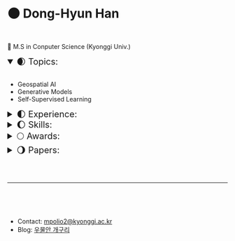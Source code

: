 # 🌑 Dong-Hyun Han 

<br>

🌟 M.S in Conputer Science (Kyonggi Univ.)
<br>

<details open>
    <summary style="font-size: 20px">🌒 Topics:</summary>
<br>  

- Geospatial AI
- Generative Models
- Self-Supervised Learning

</details>

<details>
    <summary style="font-size: 20px">🌓 Experience:</summary>
<br>

- <img height=13 src="image/KGU.svg"> &nbsp; &nbsp; &nbsp; &nbsp; &nbsp; &nbsp; &nbsp; &nbsp; &nbsp; &nbsp; B.S, Computer Engineering, Kyonggi University (KGU) (Mar. 2017 - Feb. 2023)  
- <img height=13 src="image/etri.svg"> 한국전자통신연구원 (ETRI) Research Trainee (Jul. 2022 - Aug. 2022)  
- <img height=13 src="image/KGU.svg"> &nbsp; &nbsp; &nbsp; &nbsp; &nbsp; &nbsp; &nbsp; &nbsp; &nbsp; &nbsp; M.S, Computer Science, Kyonggi University (KGU) (Mar. 2023 - )  
</details>  

<details>
    <summary style="font-size: 20px">🌔 Skills: </summary>
<br>
&nbsp;
<code><img height="30" src="image/python.png"></code>
<code><img height="30" src="image/java.png" alt="java"></code>
<code><img height="30" src="image/C.png" alt="C"></code>
<code><img height="30" src="image/sql.png" alt="sql"></code>
<code><img height="30" src="image/Cisco.png" alt="Cisco"></code>
<code><img height="30" src="image/Anaconda.png" alt="Anaconda"></code>
<code><img height="30" src="image/git.png" alt="git"></code>
<code><img height="30" src="image/Android.png" alt="Android"></code>
<code><img height="30" src="image/scikitlearn.png" alt="scikitlearn"></code>
<code><img height="30" src="image/pytorch.png" alt="pytorch"></code>
<code><img height="30" src="image/OpenCV.png" alt="OpenCV"></code>
<code><img height="30" src="image/Tensorflow.png" alt="Tensorflow"></code>
<code><img height="30" src="image/pytorch_lightning.png" alt="Pytorch Lightning"></code>

</details>

<details>
    <summary style="font-size: 20px">🌕 Awards:</summary>
<br>
<table style="text-align:center">
   <tr>
        <td style="width: 180px"><div style="text-align:center"><code><img height="100"  src="image/Rewards/2017_교내_프로그래밍_경진대회_우수상.png"></code></div></td>
        <td style="width: 180px"><div style="text-align:center"><code><img height="100"  src="image/Rewards/2021_교내_SW상상기업_프로그램_경진대회_우수사업계획서상.png"></code></div></td>
        <td style="width: 180px"><div style="text-align:center"><code><img height="100"  src="image/Rewards/2021_교내_SW상상기업_프로그램_경진대회_장려상.png"></code></div></td>
        <td style="width: 180px;"></div></td>
   </tr>
   <tr>
        <th  style="font-size: 10px; text-align:center"> 교내<br>프로그래밍 경진대회 <br>🏅 우수상 (Jun. 2017)</td>
        <th  style="font-size: 10px; text-align:center"> 교내<br>SW상상기업 프로그램경진대회<br>🏅 우수사업계획서상 (Nov. 2021)</td>
        <th  style="font-size: 10px; text-align:center"> 교내<br>SW상상기업 로그램경진대회<br>🏅 장려상 (Nov. 2021)</td>
        <th></td>
   </tr>
</table>

<br><br>

<table style="text-align:center">
   <tr>
        <td style="width: 180px"><div style="text-align:center"><code><img height="100"  src="image/Rewards/2021_캡스톤_디자인_및_아이디어_해커톤_금상.png"></code></div></td>
        <td style="width: 180px"><div style="text-align:center"><code><img height="100"  src="image/Rewards/2021_공개_SW_개발자대회_은상.png"></code></div></td>
        <td style="width: 180px"><div style="text-align:center"><code><img height="100"  src="image/Rewards/2021_Healthhub_Datathon_우승.png"></code></div></td>
        <td style="width: 180px"><div style="text-align:center"><code><img height="100"  src="image/Rewards/2022_대학생_논문경진대회_동상.JPG"></code></div></td>
   </tr>
   <tr>
        <th  style="font-size: 10px; text-align:center"> 한국인터넷정보학회<br>캡스톤 디자인 및 아이디어 해커톤<br>🏅 금상 (Oct. 2021)</td>
        <th  style="font-size: 10px; text-align:center"> 과학기술정보통신부<br>공개 SW 개발자대회<br>🏅 은상 (Nov. 2021)</td>
        <th  style="font-size: 10px; text-align:center"> (주) HealthHub<br>2021 Healthhub DataThon<br>🏅 우승 (Dec. 2021)</td>
        <th  style="font-size: 10px; text-align:center"> 한국정보기술학회(KIIT)<br>대학생 논문 경진대회<br>🏅 동상 (Jun. 2022)</td>
   </tr>
   <tr>
        <td style="width: 180px"><div style="text-align:center"><code><img height="100"  src="image/Rewards/2023_디지털병리_AI_해커톤_장려상.png"></code></div></td>
        <td style="width: 180px;"></td>
        <td style="width: 180px;"></td>
        <td style="width: 180px;"></td>
   </tr>
   <tr>
        <th  style="font-size: 10px; text-align:center">가톨릭대학교 정보융합진흥원<br>2023 디지털 병리 AI 해커톤<br>🏅 장려상 (Oct. 2023)</td>
        <th  style="font-size: 10px; text-align:center"></td>
        <th  style="font-size: 10px; text-align:center"></td>
        <th  style="font-size: 10px; text-align:center"></td>
   </tr>
</table>

<br>

</details>
<details>
    <summary style="font-size: 20px">🌖 Papers:</summary>
<br>  

<p style="font-size:20px">Domestic Publications</p>

- 한국인터넷정보학회, 심층 신경망을 이용한 GP 기반 소아 골연령 측정 (한동현, 문기렴, 이병대) (Oct. 2021)  
- 한국정보기술학회, 세포 계수 측정을 위한 딥러닝 기반 객체탐지 시스템 연구 개발 (한동현, 김민종, 김태강, 박준후, 조수빈, 김상진) (Jun. 2022)  
- 한국통신학회, 인간 자세 추정을 위한 경량화 딥러닝 알고리즘 개발 (노원준, 문기렴, 한동현, 이병대) (Feb. 2023)  
- 한국인터넷정보학회, 그림자 제거를 위한 깊은 그림자 특징 개선 네트워크 (한동현, 이병대) (Mar. 2023)  
- 한국인터넷정보학회, 평발 진단을 위한 딥러닝 기반 방사선적 지표 자동 측정 시스템 (노원준, 문기렴, 한동현, 이병대) (Sep. 2023)  

</details>

<br><br>

---

<br><br><br>

- Contact: mpolio2@kyonggi.ac.kr  
- Blog: [우물안 개구리](https://donghyun99.tistory.com/16)